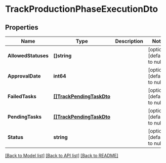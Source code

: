 # TrackProductionPhaseExecutionDto

## Properties
Name | Type | Description | Notes
------------ | ------------- | ------------- | -------------
**AllowedStatuses** | **[]string** |  | [optional] [default to null]
**ApprovalDate** | **int64** |  | [optional] [default to null]
**FailedTasks** | [**[]TrackPendingTaskDto**](TrackPendingTaskDto.md) |  | [optional] [default to null]
**PendingTasks** | [**[]TrackPendingTaskDto**](TrackPendingTaskDto.md) |  | [optional] [default to null]
**Status** | **string** |  | [optional] [default to null]

[[Back to Model list]](../README.md#documentation-for-models) [[Back to API list]](../README.md#documentation-for-api-endpoints) [[Back to README]](../README.md)



